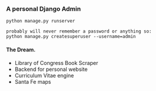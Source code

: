 ### A personal Django Admin

```
python manage.py runserver

probably will never remember a password or anything so:
python manage.py createsuperuser --username=admin
```

#### The Dream.
- Library of Congress Book Scraper
- Backend for personal website
- Curriculum Vitae engine
- Santa Fe maps
